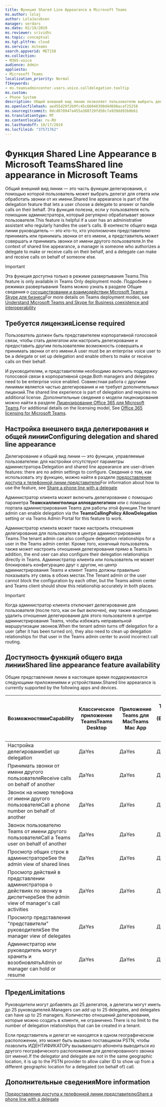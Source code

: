 ```yaml
---
title: Функция Shared Line Appearance в Microsoft Teams
ms.author: lolaj
author: LolaJacobsen
manager: serdars
ms.date: 02/19/2019
ms.reviewer: srividhc
ms.topic: conceptual
ms.tgt.pltfrm: cloud
ms.service: msteams
search.appverid: MET150
ms.collection:
- M365-voice
audience: Admin
appliesto:
- Microsoft Teams
localization_priority: Normal
f1keywords:
- ms.teamsadmincenter.users.voice.calldelegation.tooltip
ms.custom:
- Phone System
description: Общий внешний вид линии позволяет пользователю выбрать делегат для ответа или обработки звонков от его имени.
ms.openlocfilehash: aed55d29f2b9fc45c66040390d4d698acaf25258
ms.sourcegitcommit: 0dcd078947a455a388729fd50c7a939dd93b0b61
ms.translationtype: MT
ms.contentlocale: ru-RU
ms.lasthandoff: 10/17/2019
ms.locfileid: "37571762"
---
```

# <a name="shared-line-appearance-in-microsoft-teams"></a><span data-ttu-id="e11e5-103">Функция Shared Line Appearance в Microsoft Teams</span><span class="sxs-lookup"><span data-stu-id="e11e5-103">Shared line appearance in Microsoft Teams</span></span>

<span data-ttu-id="e11e5-104">Общий внешний вид линии — это часть функции делегирования, с помощью которой пользователь может выбрать делегат для ответа или обработать звонки от их имени.</span><span class="sxs-lookup"><span data-stu-id="e11e5-104">Shared line appearance is part of the delegation feature that lets a user choose a delegate to answer or handle calls on their behalf.</span></span> <span data-ttu-id="e11e5-105">Эта функция полезна, если у пользователя есть помощник администратора, который регулярно обрабатывает звонки пользователя.</span><span class="sxs-lookup"><span data-stu-id="e11e5-105">This feature is helpful if a user has an administrative assistant who regularly handles the user’s calls.</span></span> <span data-ttu-id="e11e5-106">В контексте общего вида линии руководитель — это кто-то, кто уполномочен представителю принимать или принимать звонки от его имени, а представитель может совершать и принимать звонки от имени другого пользователя.</span><span class="sxs-lookup"><span data-stu-id="e11e5-106">In the context of shared line appearance, a manager is someone who authorizes a delegate to make or receive calls on their behalf, and a delegate can make and receive calls on behalf of someone else.</span></span>

> [!IMPORTANT]
> <span data-ttu-id="e11e5-107">Эта функция доступна только в режиме развертывания Teams.</span><span class="sxs-lookup"><span data-stu-id="e11e5-107">This feature is only available in Teams Only deployment mode.</span></span> <span data-ttu-id="e11e5-108">Подробнее о режимах развертывания Teams можно узнать в разделе Общие сведения о [сосуществовании и взаимодействии Microsoft Teams и Skype для бизнеса](teams-and-skypeforbusiness-coexistence-and-interoperability.md)</span><span class="sxs-lookup"><span data-stu-id="e11e5-108">For more details on Teams deployment modes, see [Understand Microsoft Teams and Skype for Business coexistence and interoperability](teams-and-skypeforbusiness-coexistence-and-interoperability.md)</span></span>

## <a name="license-required"></a><span data-ttu-id="e11e5-109">Требуется лицензия</span><span class="sxs-lookup"><span data-stu-id="e11e5-109">License required</span></span>

<span data-ttu-id="e11e5-110">Пользователь должен быть представителем корпоративной голосовой связи, чтобы стать делегатом или настроить делегирование и предоставить другим пользователям возможность совершать и принимать звонки от его имени.</span><span class="sxs-lookup"><span data-stu-id="e11e5-110">A user must be an enterprise voice user to be a delegate or set up delegation and enable others to make or receive calls on their behalf.</span></span>

<span data-ttu-id="e11e5-111">И руководителям, и представителям необходимо включить поддержку голосовой связи в корпоративной среде.</span><span class="sxs-lookup"><span data-stu-id="e11e5-111">Both managers and delegates need to be enterprise voice enabled.</span></span> <span data-ttu-id="e11e5-112">Совместная работа с другими линиями является частью делегирования и не требует дополнительных лицензий.</span><span class="sxs-lookup"><span data-stu-id="e11e5-112">The shared line experience is part of delegation and requires no additional license.</span></span> <span data-ttu-id="e11e5-113">Дополнительные сведения о модели лицензирования можно найти в разделе [Лицензирование Office 365 для Microsoft Teams](office-365-licensing.md).</span><span class="sxs-lookup"><span data-stu-id="e11e5-113">For additional details on the licensing model, See [Office 365 licensing for Microsoft Teams](office-365-licensing.md).</span></span>

## <a name="configuring-delegation-and-shared-line-appearance"></a><span data-ttu-id="e11e5-114">Настройка внешнего вида делегирования и общей линии</span><span class="sxs-lookup"><span data-stu-id="e11e5-114">Configuring delegation and shared line appearance</span></span>

<span data-ttu-id="e11e5-115">Делегирование и общий вид линии — это функции, управляемые пользователем: для настройки отсутствуют параметры администратора.</span><span class="sxs-lookup"><span data-stu-id="e11e5-115">Delegation and shared line appearance are user-driven features: there are no admin settings to configure.</span></span> <span data-ttu-id="e11e5-116">Сведения о том, как использовать эту функцию, можно найти в разделе [предоставление доступа к телефонной линии представителю](https://support.office.com/article/share-a-phone-line-with-a-delegate-16307929-a51f-43fc-8323-3b1bf115e5a8)</span><span class="sxs-lookup"><span data-stu-id="e11e5-116">For information about how to use the feature, see [Share a phone line with a delegate](https://support.office.com/article/share-a-phone-line-with-a-delegate-16307929-a51f-43fc-8323-3b1bf115e5a8)</span></span>

<span data-ttu-id="e11e5-117">Администратор клиента может включить делегирование с помощью параметра **Теамскаллингполици алловделегатион** или с помощью портала администрирования Teams для работы этой функции.</span><span class="sxs-lookup"><span data-stu-id="e11e5-117">The tenant admin can enable delegation via the **TeamsCallingPolicy AllowDelegation** setting or via Teams Admin Portal for this feature to work.</span></span> 

<span data-ttu-id="e11e5-118">Администратор клиента может также настроить отношения делегирования для пользователя в центре администрирования Teams.</span><span class="sxs-lookup"><span data-stu-id="e11e5-118">The tenant admin can also configure delegation relationships for a user in the Teams admin center.</span></span> <span data-ttu-id="e11e5-119">Кроме того, конечный пользователь также может настроить отношения делегирования прямо в Teams.</span><span class="sxs-lookup"><span data-stu-id="e11e5-119">In addition, the end user can also configure their delegation relationships directly in Teams.</span></span> <span data-ttu-id="e11e5-120">Администратор клиента или пользователь не может блокировать конфигурацию друг с другом, но центр администрирования Teams и клиент Teams должны правильно показывать эту связь в обоих местах.</span><span class="sxs-lookup"><span data-stu-id="e11e5-120">The Tenant admin or the user cannot block the configuration by each other, but the Teams admin center and Teams client should show this relationship accurately in both places.</span></span> 

> [!IMPORTANT]
> <span data-ttu-id="e11e5-121">Когда администратор клиента отключает делегирование для пользователя (после того, как он был включен), ему также необходимо удалить отношения делегирования для этого пользователя в центре администрирования Teams, чтобы избежать неправильной маршрутизации звонков.</span><span class="sxs-lookup"><span data-stu-id="e11e5-121">When the tenant admin turns off delegation for a user (after it has been turned on), they also need to clean up delegation relationships for that user in the Teams admin center to avoid incorrect call routing.</span></span>

## <a name="shared-line-appearance-feature-availability"></a><span data-ttu-id="e11e5-122">Доступность функций общего вида линии</span><span class="sxs-lookup"><span data-stu-id="e11e5-122">Shared line appearance feature availability</span></span>

<span data-ttu-id="e11e5-123">Общие представления линии в настоящее время поддерживаются следующими приложениями и устройствами.</span><span class="sxs-lookup"><span data-stu-id="e11e5-123">Shared line appearance is currently supported by the following apps and devices.</span></span>

| <span data-ttu-id="e11e5-124">Возможностями</span><span class="sxs-lookup"><span data-stu-id="e11e5-124">Capability</span></span> | <span data-ttu-id="e11e5-125">Классическое приложение Teams</span><span class="sxs-lookup"><span data-stu-id="e11e5-125">Teams Desktop</span></span> | <span data-ttu-id="e11e5-126">Приложение Teams для Mac</span><span class="sxs-lookup"><span data-stu-id="e11e5-126">Teams Mac App</span></span> | <span data-ttu-id="e11e5-127">Teams Web App (EDGE)</span><span class="sxs-lookup"><span data-stu-id="e11e5-127">Teams Web App (Edge)</span></span> |<span data-ttu-id="e11e5-128">Приложение Teams Mobile для iOS и Android</span><span class="sxs-lookup"><span data-stu-id="e11e5-128">Teams mobile iOS/Android App</span></span> | <span data-ttu-id="e11e5-129">IP-телефон для Teams</span><span class="sxs-lookup"><span data-stu-id="e11e5-129">Teams IP phone</span></span> |
|------------|---------------|---------------|----------------------|-----------------------------|----------------|
| <span data-ttu-id="e11e5-130">Настройка делегирования</span><span class="sxs-lookup"><span data-stu-id="e11e5-130">Set up delegation</span></span> | <span data-ttu-id="e11e5-131">Да</span><span class="sxs-lookup"><span data-stu-id="e11e5-131">Yes</span></span> | <span data-ttu-id="e11e5-132">Да</span><span class="sxs-lookup"><span data-stu-id="e11e5-132">Yes</span></span> | <span data-ttu-id="e11e5-133">Да</span><span class="sxs-lookup"><span data-stu-id="e11e5-133">Yes</span></span> | <span data-ttu-id="e11e5-134">Нет</span><span class="sxs-lookup"><span data-stu-id="e11e5-134">No</span></span> | <span data-ttu-id="e11e5-135">Нет</span><span class="sxs-lookup"><span data-stu-id="e11e5-135">No</span></span> |
| <span data-ttu-id="e11e5-136">Принимать звонки от имени другого пользователя</span><span class="sxs-lookup"><span data-stu-id="e11e5-136">Receive calls on behalf of another</span></span> | <span data-ttu-id="e11e5-137">Да</span><span class="sxs-lookup"><span data-stu-id="e11e5-137">Yes</span></span> | <span data-ttu-id="e11e5-138">Да</span><span class="sxs-lookup"><span data-stu-id="e11e5-138">Yes</span></span> | <span data-ttu-id="e11e5-139">Да</span><span class="sxs-lookup"><span data-stu-id="e11e5-139">Yes</span></span> | <span data-ttu-id="e11e5-140">Да</span><span class="sxs-lookup"><span data-stu-id="e11e5-140">Yes</span></span> | <span data-ttu-id="e11e5-141">Да</span><span class="sxs-lookup"><span data-stu-id="e11e5-141">Yes</span></span> |
| <span data-ttu-id="e11e5-142">Звонок на номер телефона от имени другого пользователя</span><span class="sxs-lookup"><span data-stu-id="e11e5-142">Call a phone number on behalf of another</span></span> | <span data-ttu-id="e11e5-143">Да</span><span class="sxs-lookup"><span data-stu-id="e11e5-143">Yes</span></span> | <span data-ttu-id="e11e5-144">Да</span><span class="sxs-lookup"><span data-stu-id="e11e5-144">Yes</span></span> | <span data-ttu-id="e11e5-145">Да</span><span class="sxs-lookup"><span data-stu-id="e11e5-145">Yes</span></span> | <span data-ttu-id="e11e5-146">Да</span><span class="sxs-lookup"><span data-stu-id="e11e5-146">Yes</span></span> | <span data-ttu-id="e11e5-147">Да</span><span class="sxs-lookup"><span data-stu-id="e11e5-147">Yes</span></span> |
| <span data-ttu-id="e11e5-148">Звонок пользователю Teams от имени другого пользователя</span><span class="sxs-lookup"><span data-stu-id="e11e5-148">Call a Teams user on behalf of another</span></span> | <span data-ttu-id="e11e5-149">Да</span><span class="sxs-lookup"><span data-stu-id="e11e5-149">Yes</span></span> | <span data-ttu-id="e11e5-150">Да</span><span class="sxs-lookup"><span data-stu-id="e11e5-150">Yes</span></span> | <span data-ttu-id="e11e5-151">Да</span><span class="sxs-lookup"><span data-stu-id="e11e5-151">Yes</span></span> | <span data-ttu-id="e11e5-152">Да</span><span class="sxs-lookup"><span data-stu-id="e11e5-152">Yes</span></span> | <span data-ttu-id="e11e5-153">Да</span><span class="sxs-lookup"><span data-stu-id="e11e5-153">Yes</span></span> |
| <span data-ttu-id="e11e5-154">Просмотр общих строк в администраторе</span><span class="sxs-lookup"><span data-stu-id="e11e5-154">See the admin view of shared lines</span></span> | <span data-ttu-id="e11e5-155">Да</span><span class="sxs-lookup"><span data-stu-id="e11e5-155">Yes</span></span> | <span data-ttu-id="e11e5-156">Да</span><span class="sxs-lookup"><span data-stu-id="e11e5-156">Yes</span></span> | <span data-ttu-id="e11e5-157">Да</span><span class="sxs-lookup"><span data-stu-id="e11e5-157">Yes</span></span> | <span data-ttu-id="e11e5-158">Нет</span><span class="sxs-lookup"><span data-stu-id="e11e5-158">No</span></span> | <span data-ttu-id="e11e5-159">Нет</span><span class="sxs-lookup"><span data-stu-id="e11e5-159">No</span></span> |
| <span data-ttu-id="e11e5-160">Просмотр действий в представлении администратора о действиях по звонку в диспетчере</span><span class="sxs-lookup"><span data-stu-id="e11e5-160">See the admin view of manager's call activities</span></span> | <span data-ttu-id="e11e5-161">Да</span><span class="sxs-lookup"><span data-stu-id="e11e5-161">Yes</span></span> | <span data-ttu-id="e11e5-162">Да</span><span class="sxs-lookup"><span data-stu-id="e11e5-162">Yes</span></span> | <span data-ttu-id="e11e5-163">Да</span><span class="sxs-lookup"><span data-stu-id="e11e5-163">Yes</span></span> | <span data-ttu-id="e11e5-164">Нет</span><span class="sxs-lookup"><span data-stu-id="e11e5-164">No</span></span> | <span data-ttu-id="e11e5-165">Нет</span><span class="sxs-lookup"><span data-stu-id="e11e5-165">No</span></span> |
| <span data-ttu-id="e11e5-166">Просмотр представления "представители" руководителя</span><span class="sxs-lookup"><span data-stu-id="e11e5-166">See the manager view of delegates</span></span> | <span data-ttu-id="e11e5-167">Да</span><span class="sxs-lookup"><span data-stu-id="e11e5-167">Yes</span></span> | <span data-ttu-id="e11e5-168">Да</span><span class="sxs-lookup"><span data-stu-id="e11e5-168">Yes</span></span> | <span data-ttu-id="e11e5-169">Да</span><span class="sxs-lookup"><span data-stu-id="e11e5-169">Yes</span></span> | <span data-ttu-id="e11e5-170">Нет</span><span class="sxs-lookup"><span data-stu-id="e11e5-170">No</span></span> | <span data-ttu-id="e11e5-171">Нет</span><span class="sxs-lookup"><span data-stu-id="e11e5-171">No</span></span> |
| <span data-ttu-id="e11e5-172">Администратор или руководитель могут хранить и возобновлять</span><span class="sxs-lookup"><span data-stu-id="e11e5-172">Admin or manager can hold or resume</span></span> | <span data-ttu-id="e11e5-173">Да</span><span class="sxs-lookup"><span data-stu-id="e11e5-173">Yes</span></span> | <span data-ttu-id="e11e5-174">Да</span><span class="sxs-lookup"><span data-stu-id="e11e5-174">Yes</span></span> | <span data-ttu-id="e11e5-175">Да</span><span class="sxs-lookup"><span data-stu-id="e11e5-175">Yes</span></span> | <span data-ttu-id="e11e5-176">Нет</span><span class="sxs-lookup"><span data-stu-id="e11e5-176">No</span></span> | <span data-ttu-id="e11e5-177">Нет</span><span class="sxs-lookup"><span data-stu-id="e11e5-177">No</span></span> |

## <a name="limitations"></a><span data-ttu-id="e11e5-178">Предел</span><span class="sxs-lookup"><span data-stu-id="e11e5-178">Limitations</span></span>

<span data-ttu-id="e11e5-179">Руководители могут добавлять до 25 делегатов, а делегаты могут иметь до 25 руководителей.</span><span class="sxs-lookup"><span data-stu-id="e11e5-179">Managers can add up to 25 delegates, and delegates can have up to 25 managers.</span></span> <span data-ttu-id="e11e5-180">Количество отношений делегирования, которые можно создать в клиенте, не ограничено.</span><span class="sxs-lookup"><span data-stu-id="e11e5-180">There is no limit to the number of delegation relationships that can be created in a tenant.</span></span> 
 
<span data-ttu-id="e11e5-181">Если представитель и делегат не находятся в одном географическом расположении, это может быть вызвано поставщиком PSTN, чтобы позволить ИДЕНТИФИКАТОРу вызывающего абонента выводиться из другого географического расположения для делегированного звонка (от имени).</span><span class="sxs-lookup"><span data-stu-id="e11e5-181">If the delegator and delegate are not in the same geographic location, it is up to the PSTN provider to allow caller ID to show up from a different geographic location for a delegated (on behalf of) call.</span></span> 
 
## <a name="more-information"></a><span data-ttu-id="e11e5-182">Дополнительные сведения</span><span class="sxs-lookup"><span data-stu-id="e11e5-182">More information</span></span>

[<span data-ttu-id="e11e5-183">Предоставление доступа к телефонной линии представителю</span><span class="sxs-lookup"><span data-stu-id="e11e5-183">Share a phone line with a delegate</span></span>](https://support.office.com/article/share-a-phone-line-with-a-delegate-16307929-a51f-43fc-8323-3b1bf115e5a8)
